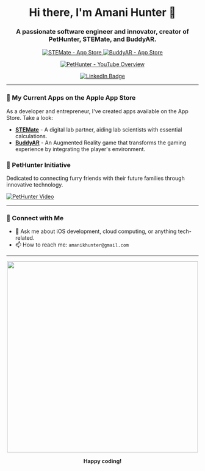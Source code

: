 <h1 align="center">Hi there, I'm Amani Hunter 👋</h1>
<h3 align="center">A passionate software engineer and innovator, creator of PetHunter, STEMate, and BuddyAR. </h3>

<p align="center">
  <a href="https://apps.apple.com/us/app/stemate/id1499232769">
    <img alt="STEMate - App Store" src="https://img.shields.io/badge/STEMate-App_Store-0D96F6?style=for-the-badge&logo=apple&logoColor=white"/>
  </a>
  <a href="https://apps.apple.com/us/app/buddy-ar/id1462207664">
    <img alt="BuddyAR - App Store" src="https://img.shields.io/badge/BuddyAR-App_Store-0D96F6?style=for-the-badge&logo=apple&logoColor=white"/>
  </a>
</p>

<p align="center">
  <a href="https://www.youtube.com/watch?v=oA8SA5WYa-U">
    <img src="https://img.shields.io/youtube/views/oA8SA5WYa-U?style=social" alt="PetHunter - YouTube Overview">
  </a>
</p>

<p align="center">
  <a href="https://www.linkedin.com/in/amanihunter">
    <img src="https://img.shields.io/badge/-LinkedIn-blue?style=flat-square&logo=Linkedin&logoColor=white" alt="LinkedIn Badge">
  </a>
</p>

---

### 📱 My Current Apps on the Apple App Store

As a developer and entrepreneur, I've created apps available on the App Store. Take a look:

- [**STEMate**](https://apps.apple.com/us/app/stemate/id1499232769) - A digital lab partner, aiding lab scientists with essential calculations.
- [**BuddyAR**](https://apps.apple.com/us/app/buddy-ar/id1462207664) - An Augmented Reality game that transforms the gaming experience by integrating the player's environment.

### 🐾 PetHunter Initiative

Dedicated to connecting furry friends with their future families through innovative technology.

[![PetHunter Video](http://img.youtube.com/vi/oA8SA5WYa-U/0.jpg)](http://www.youtube.com/watch?v=oA8SA5WYa-U "PetHunter - An Innovative Pet Adoption Platform")

---

### 🤝 Connect with Me

- 💬 Ask me about iOS development, cloud computing, or anything tech-related.
- 📫 How to reach me: `amanikhunter@gmail.com`

---

<div align="center">
  <img src="https://media.giphy.com/media/13HgwGsXF0aiGY/giphy.gif" width="500">
  <p><b>Happy coding!</b></p>
</div>
